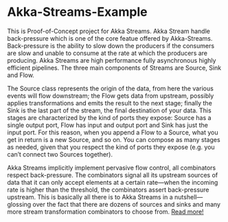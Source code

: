 # Akka-Streams-Example
This is Proof-of-Concept project for Akka Streams. Akka Stream handle back-pressure which is one of the core featue offered by Akka-Streams. Back-pressure is the ability to slow down the producers if the consumers are slow and unable to consume at the rate at which the producers are producing. Akka Streams are high performance fully asynchronous highly efficient pipelines. The three main components of Streams are Source, Sink and Flow.

The Source class represents the origin of the data, from here the various events will flow downstream; the Flow gets data from upstream, possibly applies transformations and emits the result to the next stage; finally the Sink is the last part of the stream, the final destination of your data. This stages are characterized by the kind of ports they expose: Source has a single output port, Flow has input and output port and Sink has just the input port. For this reason, when you append a Flow to a Source, what you get in return is a new Source, and so on. You can compose as many stages as needed, given that you respect the kind of ports they expose (e.g. you can’t connect two Sources together).

Akka Streams implicitly implement pervasive flow control, all combinators respect back-pressure. The combinators signal all its upstream sources of data that it can only accept elements at a certain rate—when the incoming rate is higher than the threshold, the combinators assert back-pressure upstream. This is basically all there is to Akka Streams in a nutshell—glossing over the fact that there are dozens of sources and sinks and many more stream transformation combinators to choose from. [Read more!](http://doc.akka.io/docs/akka/2.4.12/scala/stream/stream-quickstart.html)
